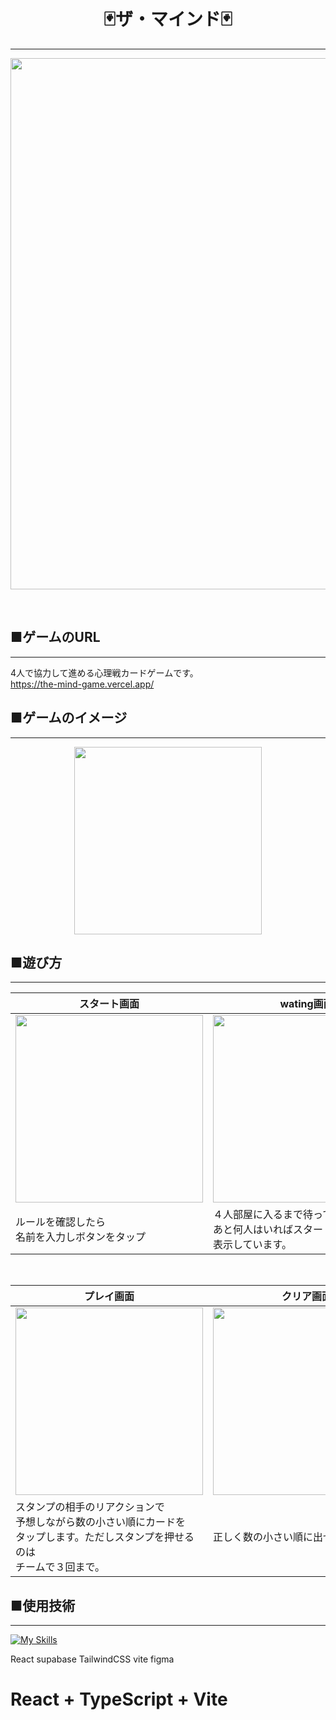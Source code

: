 <h1 align="center"> 
   🃏ザ・マインド🃏
</h1>

***
<p align="center">
<img src="https://github.com/mashumarrow/the_mind/assets/134787738/5d5307eb-2e58-40a4-8de0-ba18c95dc4f8" width=850>
</p>
<br>

## ■ゲームのURL
***
 4人で協力して進める心理戦カードゲームです。<br>
https://the-mind-game.vercel.app/
## ■ゲームのイメージ
***
<p align="center">
<img src="https://github.com/mashumarrow/the_mind/assets/134787738/e528ee4c-ef5b-477a-9329-f9ff502d7a57" width=300>
   
## ■遊び方
***
| スタート画面| wating画面|カード配布画面|
| --- | --- | --- |
| <image src="https://github.com/mashumarrow/the_mind/assets/134787738/0d0f05bc-69ed-48fc-9522-002ef1f269d3" width=300>|<image src="https://github.com/mashumarrow/the_mind/assets/134787738/b3d6da02-e9b7-4a0f-81a7-1f48a0eed05a" width=300>|<image src="https://github.com/mashumarrow/the_mind/assets/134787738/b6d25f13-1332-4e55-8eb4-6b0fe72659c9" width=300>|
| ルールを確認したら<br>名前を入力しボタンをタップ |４人部屋に入るまで待っています。<br>あと何人はいればスタートするか<br>表示しています。  |1～100までのカードを１人２枚<br>ランダムで配布しています。|
<br>

| プレイ画面| クリア画面|失敗 画面|
| --- | --- |  --- |
| <image src="https://github.com/mashumarrow/the_mind/assets/134787738/5841c175-8cf2-4e64-a62c-c0a3e66346e8" width=300>|<image src="https://github.com/mashumarrow/the_mind/assets/134787738/e2abbcf1-7cce-4d82-8783-52507b06e43e" width=300>| <image src="https://github.com/mashumarrow/the_mind/assets/134787738/4f36c2ce-d4ba-4960-9ebb-5d5dd7b9abca" width=300>|
|スタンプの相手のリアクションで<br>予想しながら数の小さい順にカードを<br>タップします。ただしスタンプを押せるのは<br>チームで３回まで。|正しく数の小さい順に出せればクリア|正しく数の小さい順に出せなければ失敗  |

## ■使用技術
***
[![My Skills](https://skillicons.dev/icons?i=react,supabase,tailwindcss,vite,figma)](https://skillicons.dev)

React
supabase
TailwindCSS
vite
figma







# React + TypeScript + Vite

